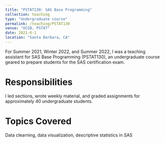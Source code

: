 ```yaml
---
title: "PSTAT130: SAS Base Programming"
collection: teaching
type: "Undergraduate course"
permalink: /teaching/PSTAT130
venue: "UCSB, PSTAT"
date: 2021-6-1
location: "Santa Barbara, CA"
---
```


For Summer 2021, Winter 2022, and Summer 2022, I was a teaching assistant for SAS Base Programming (PSTAT130), an undergraduate course geared to prepare students for the SAS certification exam.

Responsibilities
======
I led sections, wrote weekly material, and graded assignments for approximately 40 undergraduate students.

Topics Covered
======
Data clearning, data visualization, descriptive statistics in SAS
